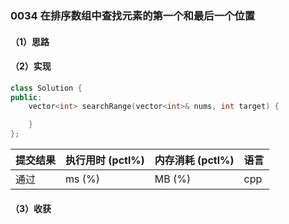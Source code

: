 ### 0034 在排序数组中查找元素的第一个和最后一个位置

#### （1）思路

#### （2）实现

```cpp
class Solution {
public:
    vector<int> searchRange(vector<int>& nums, int target) {

    }
};
```

| 提交结果 | 执行用时 (pctl%) | 内存消耗 (pctl%) | 语言 |
|:---------|:-----------------|:-----------------|:-----|
| 通过     |  ms (%)   |  MB (%)  | cpp  |

#### （3）收获
